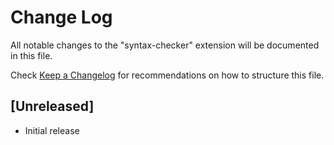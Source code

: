 # Change Log
All notable changes to the "syntax-checker" extension will be documented in this file.

Check [Keep a Changelog](http://keepachangelog.com/) for recommendations on how to structure this file.

## [Unreleased]
- Initial release